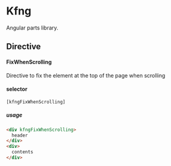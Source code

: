 # Kfng

Angular parts library.

## Directive

#### FixWhenScrolling

Directive to fix the element at the top of the page when scrolling

#### selector

`[kfngFixWhenScrolling]`

##### usage

```html
<div kfngFixWhenScrolling>
  header
</div>
<div>
  contents
</div>
```
